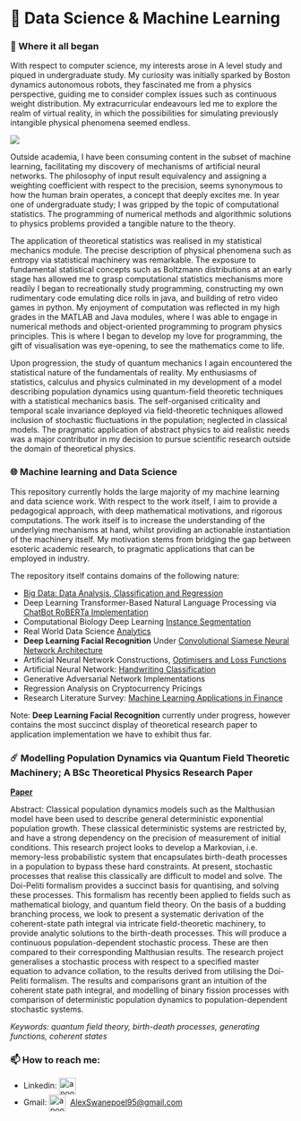 # 🔬 Data Science & Machine Learning 


</details>

### 💾 Where it all began

With respect to computer science, my interests arose in A level study and piqued in
undergraduate study. My curiosity was initially sparked by Boston dynamics autonomous robots, they fascinated me from
a physics perspective, guiding me to consider complex issues such as continuous weight
distribution. My extracurricular endeavours led me to explore the realm of virtual reality, in
which the possibilities for simulating previously intangible physical phenomena seemed endless.

![](https://c.tenor.com/9hPXOhGWbIcAAAAd/boston-dynamics-spot.gif)

Outside academia, I have been consuming content in the subset of machine learning, facilitating
my discovery of mechanisms of artificial neural networks. The philosophy of input result
equivalency and assigning a weighting coefficient with respect to the precision, seems
synonymous to how the human brain operates, a concept that deeply excites me.
In year one of undergraduate study; I was gripped by the topic of computational statistics. The
programming of numerical methods and algorithmic solutions to physics problems provided a
tangible nature to the theory.

The application of theoretical statistics was realised in my statistical mechanics module.
The precise description of physical phenomena such as entropy via
statistical machinery was remarkable. The exposure to fundamental statistical concepts such as
Boltzmann distributions at an early stage has allowed me to grasp computational statistics
mechanisms more readily I began to recreationally study programming, constructing my own
rudimentary code emulating dice rolls in java, and building of retro video games in python. My enjoyment of computation was reflected in my high
grades in the MATLAB and Java modules, where I was able to engage in numerical methods and
object-oriented programming to program physics principles. This is where I began to develop my love for programming,
the gift of visualisation was eye-opening, to see the mathematics come to life. 

Upon progression, the study of quantum mechanics I again encountered the statistical nature of
the fundamentals of reality. My enthusiasms of statistics, calculus and physics culminated in my
development of a model describing population dynamics using quantum-field theoretic
techniques with a statistical mechanics basis. The self-organised criticality and temporal scale
invariance deployed via field-theoretic techniques allowed inclusion of stochastic fluctuations in
the population; neglected in classical models. The pragmatic application of abstract physics to
aid realistic needs was a major contributor in my decision to pursue scientific research outside
the domain of theoretical physics.

### 🌐 Machine learning and Data Science

This repository currently holds the large majority of my machine learning and data science work. With respect to the 
work itself, I aim to provide a pedagogical approach, with deep mathematical motivations, and rigorous computations. 
The work itself is to increase the understanding of the underlying mechanisms at hand, whilst providing an actionable instantiation
of the machinery itself. My motivation stems from bridging the gap between esoteric academic research, to pragmatic applications that 
can be employed in industry. 

The repository itself contains domains of the following nature:
- [Big Data: Data Analysis, Classification and Regression](https://github.com/AMSwanepoel/Project-Portfolio/blob/main/Data%20Science%20%26%20Machine%20Learning/Data_Analytics_Boston_Housing_Market.pdf)
- Deep Learning Transformer-Based Natural Language Processing via [ChatBot RoBERTa Implementation](https://github.com/AMSwanepoel/Project-Portfolio/blob/main/Data%20Science%20%26%20Machine%20Learning/Deep%20learning%20RoBERTa%20Chat%20Bot.ipynb)
- Computational Biology Deep Learning [Instance Segmentation](https://github.com/AMSwanepoel/Project-Portfolio/blob/main/Data%20Science%20%26%20Machine%20Learning/Deep%20Learning%20Nuclei%20Instance%20Segmentation.pdf) 
- Real World Data Science [Analytics](https://github.com/AMSwanepoel/Project-Portfolio/blob/main/Data%20Science%20%26%20Machine%20Learning/Tech-Gadget%20Sales%20Analysis%20Data%20Science%20Application.ipynb)
- **Deep Learning Facial Recognition** Under [Convolutional Siamese Neural Network Architecture](https://github.com/AMSwanepoel/Project-Portfolio/blob/main/Data%20Science%20%26%20Machine%20Learning/Deep%20Learning%20Facial%20Recognition%20A%20Siamese%20Neural%20Network.ipynb)
- Artificial Neural Network Constructions, [Optimisers and Loss Functions](https://github.com/AMSwanepoel/Project-Portfolio/blob/main/Data%20Science%20%26%20Machine%20Learning/Data%20Analysis%20MNIST%20Dataset.ipynb)
- Artificial Neural Network: [Handwriting Classification](https://github.com/AMSwanepoel/Project-Portfolio/blob/main/Data%20Science%20%26%20Machine%20Learning/Data%20Analysis%20MNIST%20Dataset.ipynb)
- Generative Adversarial Network Implementations
- Regression Analysis on Cryptocurrency Pricings
- Research Literature Survey: [Machine Learning Applications in Finance](https://github.com/AMSwanepoel/Project-Portfolio/blob/main/Data%20Science%20%26%20Machine%20Learning/Survey_on_Machine_Learning_Applications_In_Finance%20(3).pdf)

Note: **Deep Learning Facial Recognition** currently under progress, however contains the most succinct display of theoretical research paper to application implementation we have to exhibit thus far.

### ☄️  Modelling Population Dynamics via Quantum Field Theoretic Machinery; A BSc Theoretical Physics Research Paper

**[Paper](https://github.com/AMSwanepoel/Project-Portfolio/blob/main/Data%20Science%20%26%20Machine%20Learning/Modelling%20Population%20Dynamics%20using%20Field%20Theoretic%20Techniques.pdf)** 


Abstract: Classical population dynamics models such as the Malthusian model have been used to describe general deterministic exponential population growth. These
classical deterministic systems are restricted by, and have a strong dependency on the precision of measurement of initial conditions. This research project looks
to develop a Markovian, i.e. memory-less probabilistic system that encapsulates birth-death processes in a population to bypass these hard constraints. At present, stochastic processes that realise this classically are difficult to model and solve. The Doi-Peliti formalism provides a succinct basis for quantising, and solving these processes. This formalism has recently been applied to fields such as mathematical biology, and quantum field theory. On the basis of a budding branching process, we look to present a systematic derivation of the coherent-state path integral via intricate field-theoretic machinery, to provide analytic solutions to the birth-death processes. This will
produce a continuous population-dependent stochastic process. These are then compared to their corresponding Malthusian results. The research project generalises a stochastic process with respect to a specified master equation to advance collation, to the results derived from utilising the Doi-Peliti formalism. The results and comparisons grant an intuition of the coherent state path integral, and modelling of binary fission processes with comparison of deterministic population dynamics to population-dependent stochastic systems.

*Keywords: quantum field theory, birth-death processes, generating functions, coherent states*


### 📫 How to reach me:

- Linkedin: <a href="https://www.linkedin.com/in/alex-swanepoel-78b1b2166/" target="blank"><img align="center" src="https://cdn.jsdelivr.net/npm/simple-icons@3.0.1/icons/linkedin.svg" alt="apoorvtyagi" height="30" width="30" /></a>&nbsp;
- Gmail: <a href="mailto:AlexSwanepoel95@gmail.com?subject=subject&cc=AlexSwanepoel95@gmail.com" target="blank"><img align="center" src="https://cdn.jsdelivr.net/npm/simple-icons@3.13.0/icons/gmail.svg" alt="apoorv__tyagi" height="30" width="30" /></a>&nbsp; AlexSwanepoel95@gmail.com

